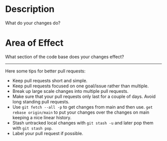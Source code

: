 <!--
SPDX-FileCopyrightText: 2024 Jason Pena <jasonpena@awkless.com>
SPDX-License-Identifier: MIT
-->

# Description

What do your changes do?

# Area of Effect

What section of the code base does your changes effect?

-------------------------------------------------------------------------------

Here some tips for better pull requests:

- Keep pull requests short and simple.
- Keep pull requests focused on one goal/issue rather than multiple.
- Break up large scale changes into multiple pull requests.
- Make sure that your pull requests only last for a couple of days. Avoid long
  standing pull requests.
- Use `git fetch --all -p` to get changes from main and then use.
  `get rebase origin/main` to put your changes over the changes on main keeping
  a nice linear history.
- Stash untracked local changes with `git stash -u` and later pop them with
  `git stash pop`.
- Label your pull request if possible.
